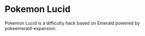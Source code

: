 # Pokemon Lucid
Pokemon Lucid is a difficulty hack based on Emerald powered by pokeemerald-expansion.
